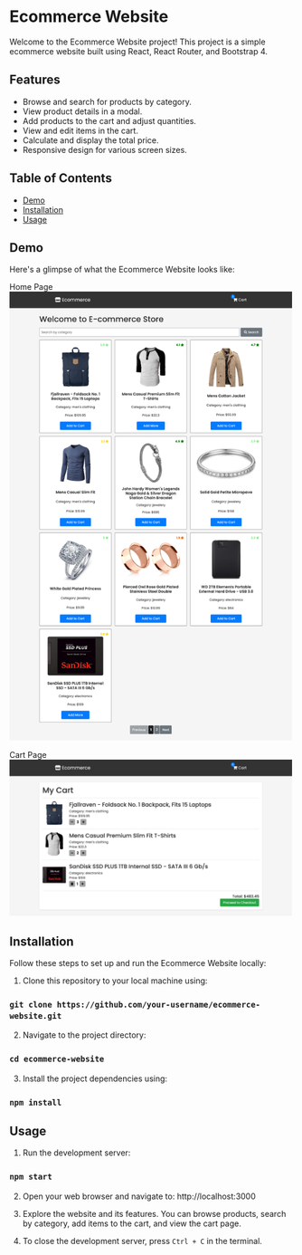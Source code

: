 # Ecommerce Website

Welcome to the Ecommerce Website project! This project is a simple ecommerce website built using React, React Router, and Bootstrap 4.

## Features

- Browse and search for products by category.
- View product details in a modal.
- Add products to the cart and adjust quantities.
- View and edit items in the cart.
- Calculate and display the total price.
- Responsive design for various screen sizes.

## Table of Contents

- [Demo](#demo)
- [Installation](#installation)
- [Usage](#usage)

## Demo

Here's a glimpse of what the Ecommerce Website looks like:

Home Page
<img src="https://github.com/yash8598/React-E-Commerce-Store/blob/main/demo/home.png?raw=true" alt="Home Page" width="500px">

Cart Page
<img src="https://github.com/yash8598/React-E-Commerce-Store/blob/main/demo/cart.png?raw=true" alt="Cart Page" width="500px">


## Installation

Follow these steps to set up and run the Ecommerce Website locally:

1. Clone this repository to your local machine using:
### `git clone https://github.com/your-username/ecommerce-website.git`


2. Navigate to the project directory:
### `cd ecommerce-website`


3. Install the project dependencies using:
### `npm install`


## Usage

1. Run the development server:
### `npm start`


2. Open your web browser and navigate to: http://localhost:3000

3. Explore the website and its features. You can browse products, search by category, add items to the cart, and view the cart page.

4. To close the development server, press `Ctrl + C` in the terminal.
